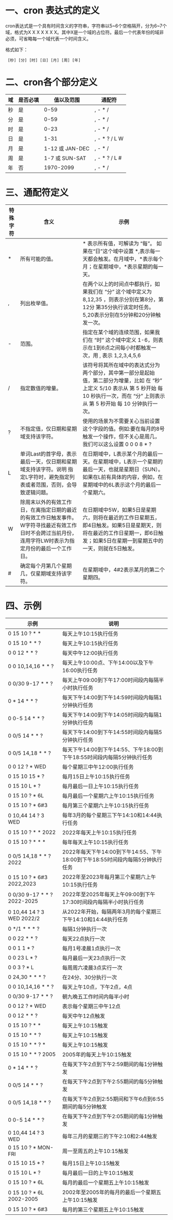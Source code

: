 
# 一、cron 表达式的定义

cron表达式是一个具有时间含义的字符串，字符串以5~6个空格隔开，分为6~7个域，格式为X X X X X X X。其中X是一个域的占位符。最后一个代表年份的域非必须，可省略每一个域代表一个时间含义。 

格式如下：

```
 [秒] [分] [时] [日] [月] [周] [年]
 ```
# 二、cron各个部分定义

| 域 |	是否必填 |	值以及范围 | 通配符 |
| ---- | ---- | ---- | ---- |
| 秒 |	是 | 0-59 |, - * / |
| 分 |	是 | 0-59 |, - * / |
| 时 |	是 | 0-23 |	, - * / |
| 日 |	是 | 1-31 |	, - * ? / L W |
| 月 |	是 | 1-12 或 JAN-DEC |	, - * / |
| 周 |	是 | 1-7 或 SUN-SAT	|, - * ? / L # |
| 年 |	否 | 1970-2099 |, - * / |

# 三、通配符定义

| 特殊字符 | 含义 | 示例 |
| ---- | ---- | ---- |
| *	| 所有可能的值。| * 表示所有值，可解读为 “每”。 如果在“日”这个域中设置 *,表示每一天都会触发。在月域中，*表示每个月；在星期域中，*表示星期的每一天。| 
| ,	| 列出枚举值。| 在两个以上的时间点中都执行，如果我们在 “分” 这个域中定义为 8,12,35 ，则表示分别在第8分，第12分 第35分执行该定时任务。5,20表示分别在5分钟和20分钟触发一次。| 
| -	| 范围。	| 指定在某个域的连续范围，如果我们在 “时” 这个域中定义 1-6，则表示在1到6点之间每小时都触发一次，用 , 表示 1,2,3,4,5,6| 
| /	| 指定数值的增量。| 该符号将其所在域中的表达式分为两个部分，其中第一部分是起始值，第二部分为增量，比如 在 “秒” 上定义 5/10 表示从 第 5 秒开始 每 10 秒执行一次，而在 “分” 上则表示从 第 5 秒开始 每 10 分钟执行一次。| 
| ?	| 不指定值，仅日期和星期域支持该字符。	| 使用的场景为不需要关心当前设置这个字段的值。例如:要在每月的8号触发一个操作，但不关心是周几，我们可以这么设置 0 0 0 8 * ?| 
| L	| 单词Last的首字母，表示最后一天，仅日期和星期域支持该字符。说明 指定L字符时，避免指定列表或者范围，否则，会导致逻辑问题。| 在日期域中，L表示某个月的最后一天。在星期域中，L表示一个星期的最后一天，也就是星期日（SUN）。如果在L前有具体的内容，例如，在星期域中的6L表示这个月的最后一个星期六。|
| W	| 除周末以外的有效工作日，在离指定日期的最近的有效工作日触发事件。W字符寻找最近有效工作日时不会跨过当前月份，连用字符LW时表示为指定月份的最后一个工作日。	| 在日期域中5W，如果5日是星期六，则将在最近的工作日星期五，即4日触发。如果5日是星期天，则将在最近的工作日星期一，即6日触发；如果5日在星期一到星期五中的一天，则就在5日触发。| 
| #	| 确定每个月第几个星期几，仅星期域支持该字符。	| 在星期域中，4#2表示某月的第二个星期四。| 

# 四、示例

| 示例| 说明 | 
| ---- | ---- |
| 0 15 10 ? * *	| 每天上午10:15执行任务| 
| 0 15 10 * * ?	| 每天上午10:15执行任务| 
| 0 0 12 * * ?	| 每天中午12:00执行任务| 
| 0 0 10,14,16 * * ?	| 每天上午10:00点、下午14:00以及下午16:00执行任务| 
| 0 0/30 9-17 * * ?	| 每天上午09:00到下午17:00时间段内每隔半小时执行任务| 
| 0 * 14 * * ?	| 每天下午14:00到下午14:59时间段内每隔1分钟执行任务| 
| 0 0-5 14 * * ?	| 每天下午14:00到下午14:05时间段内每隔1分钟执行任务| 
| 0 0/5 14 * * ?	| 每天下午14:00到下午14:55时间段内每隔5分钟执行任务| 
| 0 0/5 14,18 * * ?	| 每天下午14:00到下午14:55、下午18:00到下午18:55时间段内每隔5分钟执行任务| 
| 0 0 12 ? * WED	| 每个星期三中午12:00执行任务| 
| 0 15 10 15 * ?	| 每月15日上午10:15执行任务| 
| 0 15 10 L * ?	| 每月最后一日上午10:15执行任务| 
| 0 15 10 ? * 6L	| 每月最后一个星期六上午10:15执行任务| 
| 0 15 10 ? * 6#3	| 每月第三个星期六上午10:15执行任务| 
| 0 10,44 14 ? 3 WED	| 每年3月的每个星期三下午14:10和14:44执行任务| 
| 0 15 10 ? * * 2022	| 2022年每天上午10:15执行任务| 
| 0 15 10 ? * * *	| 每年每天上午10:15执行任务| 
| 0 0/5 14,18 * * ? 2022	| 2022年每天下午14:00到下午14:55、下午18:00到下午18:55时间段内每隔5分钟执行任务| 
| 0 15 10 ? * 6#3 2022,2023	| 2022年至2023年每月第三个星期六上午10:15执行任务| 
| 0 0/30 9-17 * * ? 2022-2025	| 2022年至2025年每天上午09:00到下午17:30时间段内每隔半小时执行任务| 
| 0 10,44 14 ? 3 WED 2022/2	| 从2022年开始，每隔两年3月的每个星期三下午14:10和14:44执行任务| 
| 0 */1 * * * ?  | 每隔1分钟执行一次| 
| 0 0 22 * * ? | 每天22点执行一次| 
| 0 0 1 1 * ? | 每月1号凌晨1点执行一次| 
| 0 0 23 L * ? | 每月最后一天23点执行一次| 
| 0 0 3 ? * L | 每周周六凌晨3点实行一次| 
| 0 24,30 * * * ? | 在24分、30分执行一次| 
| 0 0 10,14,16 * * ? | 每天上午10点，下午2点，4点| 
| 0 0/30 9-17 * * ? | 朝九晚五工作时间内每半小时| 
| 0 0 12 ? * WED | 表示每个星期三中午12点| 
| 0 0 12 * * ?|  每天中午12点触发| 
| 0 15 10 ? * *|  每天上午10:15触发| 
| 0 15 10 * * ?|  每天上午10:15触发| 
| 0 15 10 * * ? *| 每天上午10:15触发| 
| 0 15 10 * * ? 2005| 2005年的每天上午10:15触发| 
| 0 * 14 * * ?| 在每天下午2点到下午2:59期间的每1分钟触发| 
| 0 0/5 14 * * ?|  在每天下午2点到下午2:55期间的每5分钟触发| 
| 0 0/5 14,18 * * ?|  在每天下午2点到2:55期间和下午6点到6:55期间的每5分钟触发| 
| 0 0-5 14 * * ?| 在每天下午2点到下午2:05期间的每1分钟触发| 
| 0 10,44 14 ? 3 WED|  每年三月的星期三的下午2:10和2:44触发| 
| 0 15 10 ? * MON-FRI|  周一至周五的上午10:15触发| 
| 0 15 10 15 * ?|  每月15日上午10:15触发| 
| 0 15 10 L * ?| 每月最后一日的上午10:15触发| 
| 0 15 10 ? * 6L| 每月的最后一个星期五上午10:15触发| 
| 0 15 10 ? * 6L 2002-2005| 2002年至2005年的每月的最后一个星期五上午10:15触发| 
| 0 15 10 ? * 6#3 |  每月的第三个星期五上午10:15触发| 